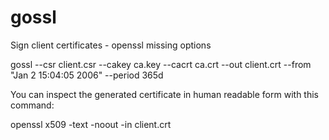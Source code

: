 # gossl
Sign client certificates - openssl missing options


gossl --csr client.csr --cakey ca.key --cacrt ca.crt --out client.crt --from "Jan 2 15:04:05 2006" --period 365d


You can inspect the generated certificate in human readable form with this command:


openssl x509 -text -noout -in client.crt
